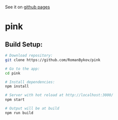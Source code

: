 See it on [github pages](https://romanbykov.github.io/pink/)

# pink

## Build Setup:

``` bash
# Download repository:
git clone https://github.com/RomanBykov/pink

# Go to the app:
cd pink

# Install dependencies:
npm install

# Server with hot reload at http://localhost:3000/
npm start

# Output will be at build
npm run build
```
